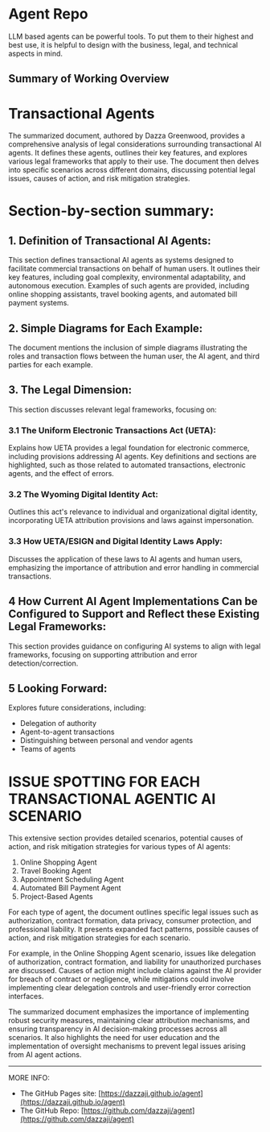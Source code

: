 # Agent Repo

LLM based agents can be powerful tools.  To put them to their highest and best use, it is helpful to design with the business, legal, and technical aspects in mind.

## Summary of Working Overview

# Transactional Agents

The summarized document, authored by Dazza Greenwood, provides a comprehensive analysis of legal considerations surrounding transactional AI agents. It defines these agents, outlines their key features, and explores various legal frameworks that apply to their use. The document then delves into specific scenarios across different domains, discussing potential legal issues, causes of action, and risk mitigation strategies.

# Section-by-section summary:


## 1. Definition of Transactional AI Agents:
This section defines transactional AI agents as systems designed to facilitate commercial transactions on behalf of human users. It outlines their key features, including goal complexity, environmental adaptability, and autonomous execution. Examples of such agents are provided, including online shopping assistants, travel booking agents, and automated bill payment systems.

## 2. Simple Diagrams for Each Example:
The document mentions the inclusion of simple diagrams illustrating the roles and transaction flows between the human user, the AI agent, and third parties for each example. 

## 3. The Legal Dimension:
This section discusses relevant legal frameworks, focusing on:

### 3.1 The Uniform Electronic Transactions Act (UETA):
Explains how UETA provides a legal foundation for electronic commerce, including provisions addressing AI agents. Key definitions and sections are highlighted, such as those related to automated transactions, electronic agents, and the effect of errors.

### 3.2 The Wyoming Digital Identity Act:
Outlines this act's relevance to individual and organizational digital identity, incorporating UETA attribution provisions and laws against impersonation.

### 3.3 How UETA/ESIGN and Digital Identity Laws Apply:
Discusses the application of these laws to AI agents and human users, emphasizing the importance of attribution and error handling in commercial transactions.

## 4 How Current AI Agent Implementations Can be Configured to Support and Reflect these Existing Legal Frameworks:
This section provides guidance on configuring AI systems to align with legal frameworks, focusing on supporting attribution and error detection/correction.

## 5 Looking Forward:
Explores future considerations, including:
- Delegation of authority
- Agent-to-agent transactions
- Distinguishing between personal and vendor agents
- Teams of agents

# ISSUE SPOTTING FOR EACH TRANSACTIONAL AGENTIC AI SCENARIO

This extensive section provides detailed scenarios, potential causes of action, and risk mitigation strategies for various types of AI agents:

1. Online Shopping Agent
2. Travel Booking Agent
3. Appointment Scheduling Agent
4. Automated Bill Payment Agent
5. Project-Based Agents

For each type of agent, the document outlines specific legal issues such as authorization, contract formation, data privacy, consumer protection, and professional liability. It presents expanded fact patterns, possible causes of action, and risk mitigation strategies for each scenario.

For example, in the Online Shopping Agent scenario, issues like delegation of authorization, contract formation, and liability for unauthorized purchases are discussed. Causes of action might include claims against the AI provider for breach of contract or negligence, while mitigations could involve implementing clear delegation controls and user-friendly error correction interfaces.

The summarized document emphasizes the importance of implementing robust security measures, maintaining clear attribution mechanisms, and ensuring transparency in AI decision-making processes across all scenarios. It also highlights the need for user education and the implementation of oversight mechanisms to prevent legal issues arising from AI agent actions.

__________

MORE INFO:

* The GitHub Pages site: [https://dazzaji.github.io/agent](https://dazzaji.github.io/agent)
* The GitHub Repo: [https://github.com/dazzaji/agent](https://github.com/dazzaji/agent)
